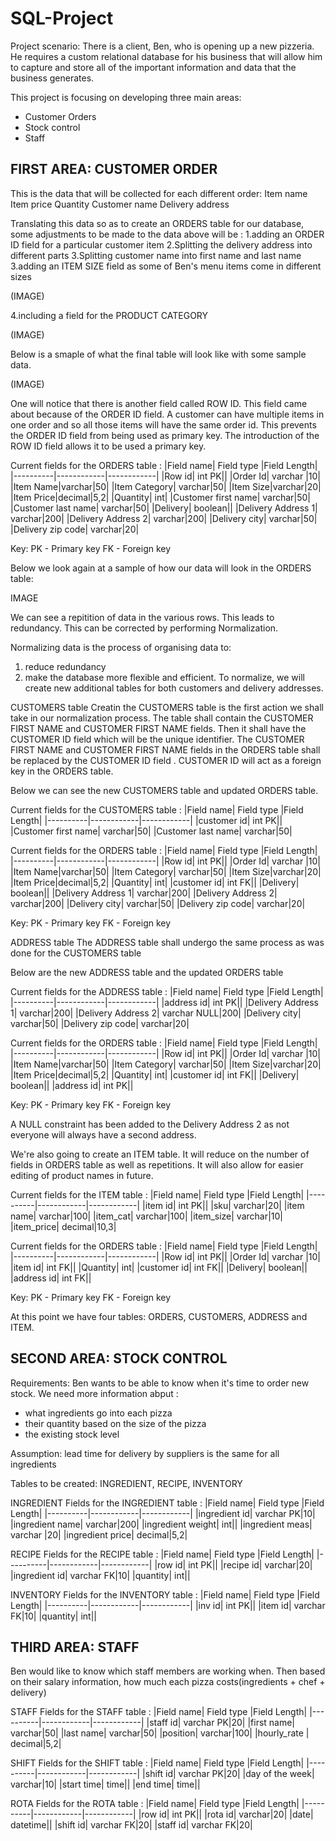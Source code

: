 # SQL-Project
Project scenario: 
There is a client, Ben, who is opening up a new pizzeria. He requires a custom relational database for 
his business that will allow him to capture and store all of the important information and data that
the business generates.

This project is focusing on developing three main areas:
- Customer Orders
- Stock control
- Staff

## FIRST AREA: CUSTOMER ORDER
This is the data that will be collected for each different order:
Item name
Item price
Quantity
Customer name
Delivery address

Translating this data so as to create an ORDERS table for our database, some adjustments to be made
to the data above will be :
1.adding an ORDER ID field for a particular customer item
2.Splitting the delivery address into different parts
3.Splitting customer name into first name and last name
3.adding an ITEM SIZE field as some of Ben's menu items come in different sizes

(IMAGE)

4.including a field for the PRODUCT CATEGORY 

(IMAGE)

Below is a smaple of what the final table will look like with some sample data. 

(IMAGE)

One will notice that there is another field called ROW ID. This field came about because of the 
ORDER ID field. A customer can have multiple items in one order and so all those items will have
the same order id. This prevents the ORDER ID field from being used as primary key. The
introduction of the ROW ID field allows it to be used a primary key.

Current fields for the ORDERS table :
|Field name| Field type |Field Length|
|----------|------------|------------|
|Row id| int PK||
|Order Id| varchar |10|
|Item Name|varchar|50|
|Item Category| varchar|50|
|Item Size|varchar|20|
|Item Price|decimal|5,2|
|Quantity| int|
|Customer first name| varchar|50|
|Customer last name| varchar|50|
|Delivery| boolean||
|Delivery Address 1| varchar|200|
|Delivery Address 2| varchar|200|
|Delivery city| varchar|50|
|Delivery zip code| varchar|20|

Key:
PK - Primary key
FK - Foreign key

Below we look again at a sample of how our data will look in the ORDERS table:

IMAGE

We can see a repitition of data in the various rows. This leads to redundancy. This can be
corrected by performing Normalization.

Normalizing data is the process of organising data to:
1. reduce redundancy
2. make the database more flexible and efficient.
To normalize, we will create new additional tables for both customers and delivery addresses.

CUSTOMERS table
Creatin the CUSTOMERS table is the first action we shall take in our normalization process. The table shall
contain the CUSTOMER FIRST NAME and CUSTOMER FIRST NAME fields. Then it shall have the CUSTOMER ID field which will be the unique identifier. 
The CUSTOMER FIRST NAME and CUSTOMER FIRST NAME fields in the ORDERS table shall be replaced by the CUSTOMER ID field . CUSTOMER ID will act as a foreign key in the ORDERS table.

Below we can see the new CUSTOMERS table and updated ORDERS table.

Current fields for the CUSTOMERS table :
|Field name| Field type |Field Length|
|----------|------------|------------|
|customer id| int PK||
|Customer first name| varchar|50|
|Customer last name| varchar|50|

Current fields for the ORDERS table :
|Field name| Field type |Field Length|
|----------|------------|------------|
|Row id| int PK||
|Order Id| varchar |10|
|Item Name|varchar|50|
|Item Category| varchar|50|
|Item Size|varchar|20|
|Item Price|decimal|5,2|
|Quantity| int|
|customer id| int FK||
|Delivery| boolean||
|Delivery Address 1| varchar|200|
|Delivery Address 2| varchar|200|
|Delivery city| varchar|50|
|Delivery zip code| varchar|20|

Key:
PK - Primary key
FK - Foreign key

ADDRESS table
The ADDRESS table shall undergo the same process as was done for the CUSTOMERS table

Below are the new ADDRESS table and the updated ORDERS table

Current fields for the ADDRESS table :
|Field name| Field type |Field Length|
|----------|------------|------------|
|address id| int PK||
|Delivery Address 1| varchar|200|
|Delivery Address 2| varchar NULL|200|
|Delivery city| varchar|50|
|Delivery zip code| varchar|20|

Current fields for the ORDERS table :
|Field name| Field type |Field Length|
|----------|------------|------------|
|Row id| int PK||
|Order Id| varchar |10|
|Item Name|varchar|50|
|Item Category| varchar|50|
|Item Size|varchar|20|
|Item Price|decimal|5,2|
|Quantity| int|
|customer id| int FK||
|Delivery| boolean||
|address id| int PK||

Key:
PK - Primary key
FK - Foreign key

A NULL constraint has been added to the Delivery Address 2 as not everyone will
always have a second address.

We're also going to create an ITEM table. It will reduce on the number of fields in 
ORDERS table as well as repetitions. It will also allow for easier editing of product 
names in future.

Current fields for the ITEM table :
|Field name| Field type |Field Length|
|----------|------------|------------|
|item id| int PK||
|sku| varchar|20|
|item name| varchar|100|
|item_cat| varchar|100|
|item_size| varchar|10|
|item_price| decimal|10,3|

Current fields for the ORDERS table :
|Field name| Field type |Field Length|
|----------|------------|------------|
|Row id| int PK||
|Order Id| varchar |10|
|item id| int FK||
|Quantity| int|
|customer id| int FK||
|Delivery| boolean||
|address id| int FK||

Key:
PK - Primary key
FK - Foreign key

At this point we have four tables: ORDERS, CUSTOMERS, ADDRESS and ITEM.

## SECOND AREA: STOCK CONTROL
Requirements:
Ben wants to be able to know when it's time to order new stock.
We need more information abput :
- what ingredients go into each pizza
- their quantity based on the size of the pizza
- the existing stock level

Assumption: lead time for delivery by suppliers is the same for all ingredients

Tables to be created: INGREDIENT, RECIPE, INVENTORY

INGREDIENT
Fields for the INGREDIENT table :
|Field name| Field type |Field Length|
|----------|------------|------------|
|ingredient id| varchar PK|10|
|ingredient name| varchar|200|
|ingredient weight| int||
|ingredient meas| varchar |20|
|ingredient price| decimal|5,2|

RECIPE
Fields for the RECIPE table :
|Field name| Field type |Field Length|
|----------|------------|------------|
|row id| int PK||
|recipe id| varchar|20|
|ingredient id| varchar FK|10|
|quantity| int||

INVENTORY
Fields for the INVENTORY table :
|Field name| Field type |Field Length|
|----------|------------|------------|
|inv id| int PK||
|item id| varchar FK|10|
|quantity| int||
 
## THIRD AREA: STAFF
Ben would like to know which staff members are working when. Then based on their salary information, how much each pizza costs(ingredients + chef + delivery)

STAFF
Fields for the STAFF table :
|Field name| Field type |Field Length|
|----------|------------|------------|
|staff id| varchar PK|20|
|first name| varchar|50|
|last name| varchar|50|
|position| varchar|100|
|hourly_rate | decimal|5,2|

SHIFT
Fields for the SHIFT table :
|Field name| Field type |Field Length|
|----------|------------|------------|
|shift id| varchar PK|20|
|day of the week| varchar|10|
|start time| time||
|end time| time||

ROTA
Fields for the ROTA table :
|Field name| Field type |Field Length|
|----------|------------|------------|
|row id| int PK||
|rota id| varchar|20|
|date| datetime||
|shift id| varchar FK|20|
|staff id| varchar FK|20|
